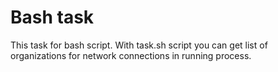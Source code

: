 # Bash task
This task for bash script.
With task.sh script you can get list of organizations for network connections in running process.

